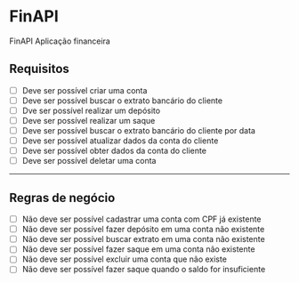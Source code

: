 # FinAPI

FinAPI Aplicação financeira

## Requisitos

- [ ] Deve ser possível criar uma conta
- [ ] Deve ser possível buscar o extrato bancário do cliente
- [ ] Dve ser possível realizar um depósito
- [ ] Deve ser possível realizar um saque
- [ ] Deve ser possível buscar o extrato bancário do cliente por data
- [ ] Deve ser possível atualizar dados da conta do cliente
- [ ] Deve ser possível obter dados da conta do cliente
- [ ] Deve ser possível deletar uma conta

---

## Regras de negócio

- [ ] Não deve ser possível cadastrar uma conta com CPF já existente
- [ ] Não deve ser possível fazer depósito em uma conta não existente
- [ ] Não deve ser possível buscar extrato em uma conta não existente
- [ ] Não deve ser possível fazer saque em uma conta não existente
- [ ] Não deve ser possível excluir uma conta que não existe
- [ ] Não deve ser possível fazer saque quando o saldo for insuficiente
